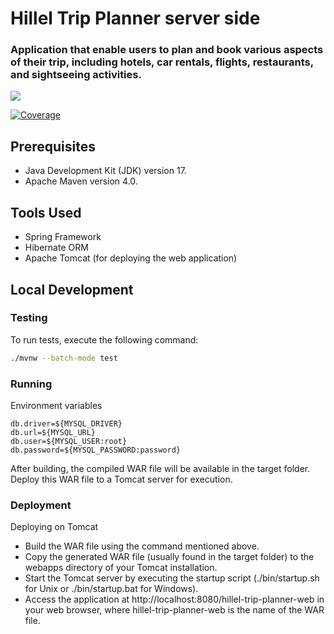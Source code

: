# Hillel Trip Planner server side

### Application that enable users to plan and book various aspects of their trip, including hotels, car rentals, flights, restaurants, and sightseeing activities.

![](https://github.com/ownerofglory/hillel-trip-planner-backend/actions/workflows/main.yml/badge.svg)


[![Coverage](https://sonar.ownerofglory.com/api/project_badges/measure?project=Hillel-Trip-Planner&metric=coverage&token=sqb_886143ce12e2f96bb54f38ad77e4dc0b15d6fd22)](https://sonar.ownerofglory.com/dashboard?id=Hillel-Trip-Planner)


## Prerequisites

- Java Development Kit (JDK) version 17.
- Apache Maven version 4.0.

## Tools Used

- Spring Framework
- Hibernate ORM
- Apache Tomcat (for deploying the web application)

## Local Development

### Testing

To run tests, execute the following command:

```bash
./mvnw --batch-mode test
```

### Running

Environment variables

    db.driver=${MYSQL_DRIVER}
    db.url=${MYSQL_URL}
    db.user=${MYSQL_USER:root}
    db.password=${MYSQL_PASSWORD:password}

After building, the compiled WAR file will be available in the target folder. Deploy this WAR file to a Tomcat server for execution.

### Deployment
Deploying on Tomcat

- Build the WAR file using the command mentioned above.
- Copy the generated WAR file (usually found in the target folder) to the webapps directory of your Tomcat installation.
- Start the Tomcat server by executing the startup script (./bin/startup.sh for Unix or ./bin/startup.bat for Windows).
- Access the application at http://localhost:8080/hillel-trip-planner-web in your web browser, where hillel-trip-planner-web is the name of the WAR file.

